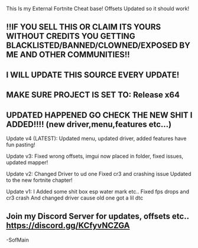 This Is my External Fortnite Cheat base! Offsets Updated so it should work!


!!IF YOU SELL THIS OR CLAIM ITS YOURS WITHOUT CREDITS YOU GETTING BLACKLISTED/BANNED/CLOWNED/EXPOSED BY ME AND OTHER COMMUNITIES!!
--
I WILL UPDATE THIS SOURCE EVERY UPDATE!
--
MAKE SURE PROJECT IS SET TO: Release x64
--
UPDATED HAPPENED GO CHECK THE NEW SHIT I ADDED!!!! (new driver,menu,features etc...)
--
Update v4 (LATEST): Updated menu, updated driver, added features have fun pasting!

Update v3: Fixed wrong offsets, imgui now placed in folder, fixed issues, updated mapper!

Update v2: Changed Driver to ud one Fixed cr3 and crashing issue Updated to the new fortnite chapter!

Update v1: I Added some shit box esp water mark etc.. Fixed fps drops and cr3 crash And changed driver cause old one got a lil dtc


Join my Discord Server for updates, offsets etc.. https://discord.gg/KCfyvNCZGA
--
-SofMain
